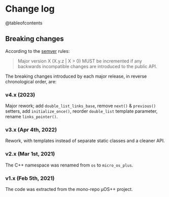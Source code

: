 # Change log

@tableofcontents

## Breaking changes

According to the [semver](https://semver.org) rules:

> Major version X (X.y.z | X > 0) MUST be incremented if any
> backwards incompatible changes are introduced to the public API.

The breaking changes introduced by each major release,
in reverse chronological order, are:

### v4.x (2023)

Major rework; add `double_list_links_base`,
remove `next()` & `previous()` setters,
add `initialize_once()`, reorder `double_list`
template parameter, rename `links_pointer()`.

### v3.x (Apr 4th, 2022)

Rework, with templates instead of separate static classes and
a cleaner API.

### v2.x (Mar 1st, 2021)

The C++ namespace was renamed from `os` to `micro_os_plus`.

### v1.x (Feb 5th, 2021)

The code was extracted from the mono-repo µOS++ project.
